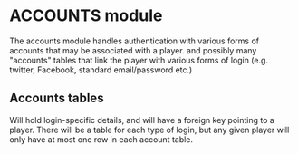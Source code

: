 # ACCOUNTS module
The accounts module handles authentication with various forms of accounts that
may be associated with a player.  and possibly many "accounts" tables that link
the player with various forms of login (e.g. twitter, Facebook, standard
email/password etc.)

## Accounts tables
Will hold login-specific details, and will have a foreign key pointing to a
player.  There will be a table for each type of login, but any given player
will only have at most one row in each account table.
